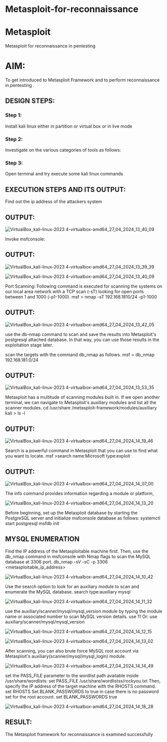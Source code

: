 # Metasploit-for-reconnaissance
# Metasploit
Metasploit for reconnaissance in pentesting

# AIM:

To get introduced to Metasploit Framework and to  perform reconnaissance  in pentesting .

## DESIGN STEPS:

### Step 1:

Install kali linux either in partition or virtual box or in live mode

### Step 2:

Investigate on the various categories of tools as follows:

### Step 3:

Open terminal and try execute some kali linux commands

## EXECUTION STEPS AND ITS OUTPUT:

Find out the ip address of the attackers system
## OUTPUT:

![VirtualBox_kali-linux-2023 4-virtualbox-amd64_27_04_2024_13_40_09](https://github.com/Aishwarya-TM/EH-Ex-5/assets/127846109/e46a6003-bc16-4c63-80b3-31c0e444780f)


Invoke msfconsole:
## OUTPUT:

![VirtualBox_kali-linux-2023 4-virtualbox-amd64_27_04_2024_13_39_39](https://github.com/Aishwarya-TM/EH-Ex-5/assets/127846109/d53b71dc-203b-4ac1-aaeb-5ac44c93b496)

![VirtualBox_kali-linux-2023 4-virtualbox-amd64_27_04_2024_13_40_09](https://github.com/Aishwarya-TM/EH-Ex-5/assets/127846109/147be9f4-e8ca-4420-b93d-5748ebb2667f)

Port Scanning:
Following command is executed for scanning the systems on our local area network with a TCP scan (-sT) looking for open ports between 1 and 1000 (-p1-1000).
msf >  nmap -sT 192.168.1810/24 -p1-1000
## OUTPUT:

 ![VirtualBox_kali-linux-2023 4-virtualbox-amd64_27_04_2024_13_42_05](https://github.com/Aishwarya-TM/EH-Ex-5/assets/127846109/018452ae-b2cb-4547-9c9a-3f60598a4ce0)

use the db-nmap command to scan and save the results into Metasploit's postgresql attached database. In that way, you can use those results in the exploitation stage later.

scan the targets with the command db_nmap as follows.
msf > db_nmap 192.168.181.0/24
## OUTPUT:

![VirtualBox_kali-linux-2023 4-virtualbox-amd64_27_04_2024_13_53_35](https://github.com/Aishwarya-TM/EH-Ex-5/assets/127846109/31e69bda-ad08-47c0-9a29-55f22c2459c0)

Metasploit has a multitude of scanning modules built in. If we open another terminal, we can navigate to Metasploit's auxiliary modules and list all the scanner modules.
cd /usr/share /metasploit-framework/modules/auxiliary
kali > ls -l
## OUTPUT:

![VirtualBox_kali-linux-2023 4-virtualbox-amd64_27_04_2024_14_19_46](https://github.com/Aishwarya-TM/EH-Ex-5/assets/127846109/00e1bbd0-8a38-4ce7-a720-cf5207dde883)

Search is a powerful command in Metasploit that you can use to find what you want to locate. 
msf >search name:Microsoft type:exploit

## OUTPUT:

![VirtualBox_kali-linux-2023 4-virtualbox-amd64_27_04_2024_14_07_00](https://github.com/Aishwarya-TM/EH-Ex-5/assets/127846109/d12f04ea-fd21-48d4-aa6c-7526335745a4)

The info command provides information regarding a module or platform,

![VirtualBox_kali-linux-2023 4-virtualbox-amd64_27_04_2024_14_13_20](https://github.com/Aishwarya-TM/EH-Ex-5/assets/127846109/24788786-db37-4f8f-a3fb-44535d6fe7de)

Before beginning, set up the Metasploit database by starting the PostgreSQL server and initialize msfconsole database as follows:
systemctl start postgresql
msfdb init
## MYSQL ENUMERATION
Find the IP address of the Metasploitable machine first. Then, use the db_nmap command in msfconsole with Nmap flags to scan the MySQL database at 3306 port.
db_nmap -sV -sC -p 3306 <metasploitable_ip_address>

![VirtualBox_kali-linux-2023 4-virtualbox-amd64_27_04_2024_14_10_42](https://github.com/Aishwarya-TM/EH-Ex-5/assets/127846109/33108a63-c04f-4fa7-a947-e0e2b1f3de5b)

Use the search option to look for an auxiliary module to scan and enumerate the MySQL database.
search type:auxiliary mysql

![VirtualBox_kali-linux-2023 4-virtualbox-amd64_27_04_2024_14_11_32](https://github.com/Aishwarya-TM/EH-Ex-5/assets/127846109/36ec126d-fd48-4d07-86f1-cb399bbf9744)

use the auxiliary/scanner/mysql/mysql_version module by typing the module name or associated number to scan MySQL version details.
use 11
Or:
use auxiliary/scanner/mysql/mysql_version

![VirtualBox_kali-linux-2023 4-virtualbox-amd64_27_04_2024_14_12_15](https://github.com/Aishwarya-TM/EH-Ex-5/assets/127846109/3222eb72-b199-49e2-bf70-d0091f2a80b2)

![VirtualBox_kali-linux-2023 4-virtualbox-amd64_27_04_2024_14_13_02](https://github.com/Aishwarya-TM/EH-Ex-5/assets/127846109/d9b7a736-0d2f-4fd5-bd97-fd35657b23bb)

After scanning, you can also brute force MySQL root account via Metasploit's auxiliary(scanner/mysql/mysql_login) module.

![VirtualBox_kali-linux-2023 4-virtualbox-amd64_27_04_2024_14_14_49](https://github.com/Aishwarya-TM/EH-Ex-5/assets/127846109/c827f340-5f12-48dd-a5ac-77a6cdd2656f)

set the PASS_FILE parameter to the wordlist path available inside /usr/share/wordlists:
set PASS_FILE /usr/share/wordlistss/rockyou.txt
Then, specify the IP address of the target machine with the RHOSTS command.
set RHOSTS <metasploitable-ip-address>
Set BLANK_PASSWORDS to true in case there is no password set for the root account.
set BLANK_PASSWORDS true

![VirtualBox_kali-linux-2023 4-virtualbox-amd64_27_04_2024_14_18_28](https://github.com/Aishwarya-TM/EH-Ex-5/assets/127846109/5bfab096-cea4-4193-b01d-4bf6bd173e01)

## RESULT:
The Metasploit framework for reconnaissance is  examined successfully
